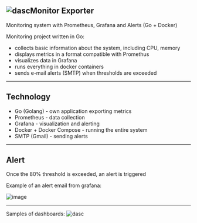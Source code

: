 ![dasc](https://github.com/user-attachments/assets/c8a958e5-acca-4867-9723-9c14a60e2d06)Monitor Exporter 
 -------------------------------
Monitoring system with Prometheus, Grafana and Alerts (Go + Docker)

Monitoring project written in Go:
- collects basic information about the system, including CPU, memory
- displays metrics in a format compatible with Promethus
- visualizes data in Grafana
- runs everything in docker containers
- sends e-mail alerts (SMTP) when thresholds are exceeded

---
## Technology
- Go (Golang) - own application exporting metrics
- Prometheus - data collection
- Grafana - visualization and alerting
- Docker + Docker Compose - running the entire system
- SMTP (Gmail) - sending alerts

---
## Alert
Once the 80% threshold is exceeded, an alert is triggered

Example of an alert email from grafana:

![image](https://github.com/user-attachments/assets/4f03b5db-947a-44cf-9f93-fe8fe0c75da6)

---
Samples of dashboards:
![dasc](https://github.com/user-attachments/assets/020dcd92-ab08-42d2-ab9f-a2f7cfee7cb9)

